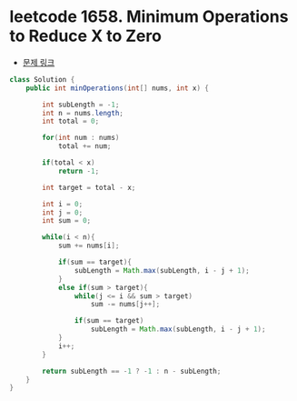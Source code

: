 # leetcode 1658. Minimum Operations to Reduce X to Zero

- [문제 링크](https://leetcode.com/problems/minimum-operations-to-reduce-x-to-zero/submissions/)

```java
class Solution {
    public int minOperations(int[] nums, int x) {

        int subLength = -1;
        int n = nums.length;
        int total = 0;

        for(int num : nums)
            total += num;

        if(total < x)
            return -1;

        int target = total - x;

        int i = 0;
        int j = 0;
        int sum = 0;

        while(i < n){
            sum += nums[i];

            if(sum == target){
                subLength = Math.max(subLength, i - j + 1);
            }
            else if(sum > target){
                while(j <= i && sum > target)
                    sum -= nums[j++];

                if(sum == target)
                    subLength = Math.max(subLength, i - j + 1);
            }
            i++;
        }

        return subLength == -1 ? -1 : n - subLength;
    }
}
```
